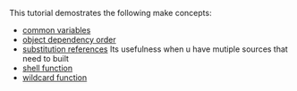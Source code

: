 This tutorial demostrates the following make concepts:
* [common variables](./exp1/makefile)
* [object dependency order](./exp2/makefile)
* [substitution references](./exp3/makefile)
	Its usefulness when u have mutiple sources that need to built
* [shell function](./exp4/makefile)
* [wildcard function](./exp5/makefile)
